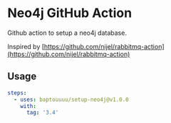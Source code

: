 # Neo4j GitHub Action

Github action to setup a neo4j database.

Inspired by [https://github.com/nijel/rabbitmq-action](https://github.com/nijel/rabbitmq-action)

## Usage

```yml
steps:
  - uses: baptouuuu/setup-neo4j@v1.0.0
    with:
      tag: '3.4'
```
